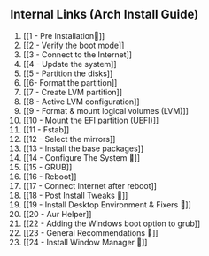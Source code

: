 ## Internal Links (Arch Install Guide)
1. [[1 - Pre Installation🔗]]
2. [[2 - Verify the boot mode]]
3. [[3 - Connect to the Internet]]
4. [[4 - Update the system]]
5. [[5 - Partition the disks]]
6. [[6- Format the partition]]
7. [[7 - Create LVM partition]]
8. [[8 - Active LVM configuration]]
9. [[9 - Format & mount logical volumes (LVM)]]
10. [[10 - Mount the EFI partition (UEFI)]]
11. [[11 - Fstab]]
12. [[12 - Select the mirrors]]
13. [[13 - Install the base packages]]
14. [[14 - Configure The System 🔗]]
15. [[15 - GRUB]]
16. [[16 - Reboot]]
17. [[17 - Connect Internet after reboot]]
18. [[18 - Post Install Tweaks 🔗]]
19. [[19 - Install Desktop Environment & Fixers 🔗]]
20. [[20 - Aur Helper]]
21. [[22 - Adding the Windows boot option to grub]]
22. [[23 - General Recommendations 🔗]]
23. [[24 - Install Window Manager 🔗]]

